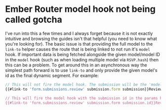 # Ember Router model hook not being called gotcha

I've run into this a few times and I always forget because it is not exactly intuitive and browsing the guides isn't that helpful (you need to know what you're looking for). The basic issue is that providing the full model to the `link-to` helper causes the route that is being linked to not run it's `model` hook. If important data is being fetched alongside the given model/model ID in the `model` hook (such as when loading multiple model via `RSVP.hash`) then this can be a problem. To get around this in an asynchronous way the simplest path forward is to use `link-to` and only provide the given model's id as the final dynamic segment. For example:

```javascript
// This will not fire the model hook. The submission will be the 'model' for the route
{{#link-to 'form.submissions.review' submission.form submission}}Review{{/link-to}}

// This will fire the model hook with the submission id in the params hash if specified by the router DSL.
{{#link-to 'form.submissions.review' submission.form submission.id}}Review{{/link-to}}
```
